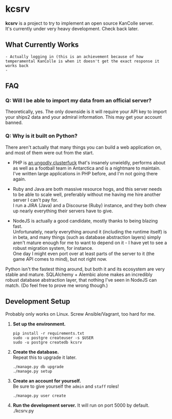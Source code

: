 kcsrv
=====

**kcsrv** is a project to try to implement an open source KanColle server.  
It's currently under very heavy development. Check back later.

What Currently Works
--------------------
    - Actually logging in (this is an achievement because of how temperamental KanColle is when it doesn't get the exact response it works back
    - 
FAQ
---

### Q: Will I be able to import my data from an official server?

Theoretically, yes. The only downside is it will require your API key to import your ships2 data and your admiral information. This may get your account banned.

### Q: Why is it built on Python?

There aren't actually that many things you can build a web application on, and most of them were out from the start.

* PHP is [an ungodly clusterfuck](http://eev.ee/blog/2012/04/09/php-a-fractal-of-bad-design/) that's insanely unwieldly, performs about as well as a football team in Antarctica and is a nightmare to maintain.  
  I've written large applications in PHP before, and I'm not going there again.

* Ruby and Java are both massive resource hogs, and this server needs to be able to scale well, preferably without me having me hire another server I can't pay for.  
  I run a JIRA (Java) and a Discourse (Ruby) instance, and they both chew up nearly everything their servers have to give.

* NodeJS is actually a good candidate, mostly thanks to being blazing fast.  
  Unfortunately, nearly everything around it (including the runtime itself) is in beta, and many things (such as database abstraction layers) simply aren't mature enough for me to want to depend on it - I have yet to see a robust migration system, for instance.  
  One day I might even port over at least parts of the server to it (the game API comes to mind), but not right now.

Python isn't the fastest thing around, but both it and its ecosystem are very stable and mature. SQLAlchemy + Alembic alone makes an incredibly robust database abstraction layer, that nothing I've seen in NodeJS can match. (Do feel free to prove me wrong though.)


Development Setup
---

Probably only works on Linux. Screw Ansible/Vagrant, too hard for me.

1.  **Set up the environment.**  

        pip install -r requirements.txt
        sudo -u postgre createuser -s $USER
        sudo -u postgre createdb kcsrv

1.  **Create the database.**  
    Repeat this to upgrade it later.
    
        ./manage.py db upgrade
        ./manage.py setup

1.  **Create an account for yourself.**  
    Be sure to give yourself the `admin` and `staff` roles!
    
        ./manage.py user create

1.  **Run the development server.**
    It will run on port 5000 by default.
        ./kcsrv.py
